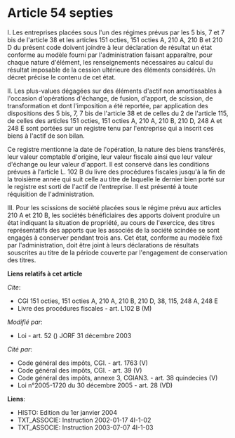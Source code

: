 # Article 54 septies

I. Les entreprises placées sous l'un des régimes prévus par les 5 bis, 7 et 7 bis de l'article 38 et les articles 151 octies,
151 octies A, 210 A, 210 B et 210 D du présent code doivent joindre à leur déclaration de résultat un état conforme au modèle
fourni par l'administration faisant apparaître, pour chaque nature d'élément, les renseignements nécessaires au calcul du
résultat imposable de la cession ultérieure des éléments considérés. Un décret précise le contenu de cet état.

II. Les plus-values dégagées sur des éléments d'actif non amortissables à l'occasion d'opérations d'échange, de fusion,
d'apport, de scission, de transformation et dont l'imposition a été reportée, par application des dispositions des 5 bis, 7,
7 bis de l'article 38 et de celles du 2 de l'article 115, de celles des articles 151 octies, 151 octies A, 210 A, 210 B, 210
D, 248 A et 248 E sont portées sur un registre tenu par l'entreprise qui a inscrit ces biens à l'actif de son bilan.

Ce registre mentionne la date de l'opération, la nature des biens transférés, leur valeur comptable d'origine, leur valeur
fiscale ainsi que leur valeur d'échange ou leur valeur d'apport. Il est conservé dans les conditions prévues à l'article L.
102 B du livre des procédures fiscales jusqu'à la fin de la troisième année qui suit celle au titre de laquelle le dernier
bien porté sur le registre est sorti de l'actif de l'entreprise. Il est présenté à toute réquisition de l'administration.

III. Pour les scissions de société placées sous le régime prévu aux articles 210 A et 210 B, les sociétés bénéficiaires des
apports doivent produire un état indiquant la situation de propriété, au cours de l'exercice, des titres représentatifs des
apports que les associés de la société scindée se sont engagés à conserver pendant trois ans. Cet état, conforme au modèle
fixé par l'administration, doit être joint à leurs déclarations de résultats souscrites au titre de la période couverte par
l'engagement de conservation des titres.

**Liens relatifs à cet article**

_Cite_:

  - CGI 151 octies, 151 octies A, 210 A, 210 B, 210 D, 38, 115, 248 A, 248 E
  - Livre des procédures fiscales - art. L102 B (M)

_Modifié par_:

  - Loi - art. 52 () JORF 31 décembre 2003

_Cité par_:

  - Code général des impôts, CGI. - art. 1763 (V)
  - Code général des impôts, CGI. - art. 39 (V)
  - Code général des impôts, annexe 3, CGIAN3. - art. 38 quindecies (V)
  - Loi n°2005-1720 du 30 décembre 2005 - art. 28 (VD)

**Liens**:

  - HISTO: Edition du 1er janvier 2004
  - TXT_ASSOCIE: Instruction 2002-01-17 4I-1-02
  - TXT_ASSOCIE: Instruction 2003-07-07 4I-1-03
